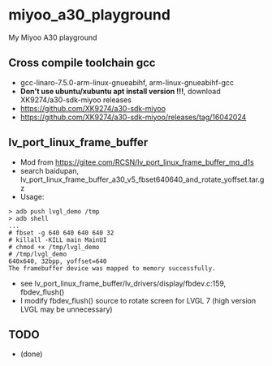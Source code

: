 # miyoo_a30_playground
My Miyoo A30 playground

## Cross compile toolchain gcc    
* gcc-linaro-7.5.0-arm-linux-gnueabihf, arm-linux-gnueabihf-gcc  
* **Don't use ubuntu/xubuntu apt install version !!!**, download XK9274/a30-sdk-miyoo releases     
* https://github.com/XK9274/a30-sdk-miyoo  
* https://github.com/XK9274/a30-sdk-miyoo/releases/tag/16042024  

## lv_port_linux_frame_buffer  
* Mod from https://gitee.com/RCSN/lv_port_linux_frame_buffer_mq_d1s  
* search baidupan, lv_port_linux_frame_buffer_a30_v5_fbset640640_and_rotate_yoffset.tar.gz  
* Usage:  
```
> adb push lvgl_demo /tmp
> adb shell
...
# fbset -g 640 640 640 640 32
# killall -KILL main MainUI
# chmod +x /tmp/lvgl_demo
# /tmp/lvgl_demo  
640x640, 32bpp, yoffset=640  
The framebuffer device was mapped to memory successfully.  
```
* see lv_port_linux_frame_buffer/lv_drivers/display/fbdev.c:159, fbdev_flush()   
* I modify fbdev_flush() source to rotate screen for LVGL 7 (high version LVGL may be unnecessary)  

## TODO  
* (done)  
